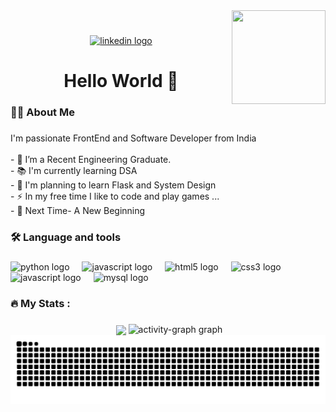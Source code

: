 <!--
**Shaik-Zuher/Shaik-Zuher** is a ✨ _special_ ✨ repository because its `README.md` (this file) appears on your GitHub profile.

Here are some ideas to get you started:

- 🔭 I’m currently working on ...
- 🌱 I’m currently learning ...
- 👯 I’m looking to collaborate on ...
- 🤔 I’m looking for help with ...
- 💬 Ask me about ...
- 📫 How to reach me: ...
- 😄 Pronouns: ...
- ⚡ Fun fact: ...
-->
<img align="right" height="150" width="150" src="https://user-images.githubusercontent.com/74038190/212741999-016fddbd-617a-4448-8042-0ecf907aea25.gif"  />

###
<br>
<div align="center">
  <a href="https://in.linkedin.com/in/shaik-zuheruddin-13415b250" target="_blank">
      <img src="https://img.shields.io/static/v1?message=LinkedIn&logo=linkedin&label=&color=0077B5&logoColor=white&labelColor=&style=for-the-badge" height="25" alt="linkedin logo"  />
  </a>
</div>

###
<h1 align="center">Hello World 👋</h1>

###

<h3 align="left">👩‍💻  About Me</h3>

###

<p align="left">I'm passionate FrontEnd and Software Developer from India<br><br>- 🔭 I’m a Recent Engineering Graduate.<br>- 📚 I'm currently learning DSA<br>- 🌱 I'm planning to learn Flask and System Design<br>- ⚡ In my free time I like to code and play games ...<br>- 🌄 Next Time- A New Beginning</p>

###

<h3 align="left">🛠 Language and tools</h3>

###

<div align="left">
  <img src="https://cdn.jsdelivr.net/gh/devicons/devicon/icons/python/python-original.svg" height="40" alt="python logo"  />
  <img width="12" />
  <img src="https://skillicons.dev/icons?i=js" height="40" alt="javascript logo"  />
  <img width="12" />
  <img src="https://img.shields.io/badge/HTML5-E34F26?logo=html5&logoColor=white&style=for-the-badge" height="40" alt="html5 logo"  />
  <img width="12" />
  <img src="https://cdn.jsdelivr.net/gh/devicons/devicon/icons/css3/css3-original.svg" height="40" alt="css3 logo"  />
  <img width="12" />
  <img src="https://skillicons.dev/icons?i=git" height="40" alt="javascript logo"  />
  <img width="12" />
  <img src="https://cdn.simpleicons.org/mysql/4479A1" height="40" alt="mysql logo"  />
</div>

###

<h3 align="left">🔥   My Stats :</h3>

###

<div align="center">
  <img src="https://streak-stats.demolab.com?user=Shaik-Zuher&locale=en&mode=daily&theme=dark&hide_border=false&border_radius=5&order=3" height="220" alt=""  />
<img height=200 align="center" src="https://github-readme-stats.vercel.app/api/top-langs?username=Shaik-Zuher&layout=compact&langs_count=8&card_width=320" />
<img src="https://github-readme-activity-graph.vercel.app/graph?username=Shaik-Zuher&area=false&hide_title=false&hide_border=false&theme=github-dark" height="200" alt="activity-graph graph"  />
</div>
<div>
<picture>
  <source media="(prefers-color-scheme: dark)" srcset="https://raw.githubusercontent.com/Shaik-Zuher/Shaik-Zuher/output/github-contribution-grid-snake-dark.svg">
  <source media="(prefers-color-scheme: light)" srcset="https://raw.githubusercontent.com/Shaik-Zuher/Shaik-Zuher/output/github-contribution-grid-snake.svg">
  <img alt="github contribution grid snake animation" src="https://raw.githubusercontent.com/Shaik-Zuher/Shaik-Zuher/output/github-contribution-grid-snake.svg">
</picture>  
</div>


